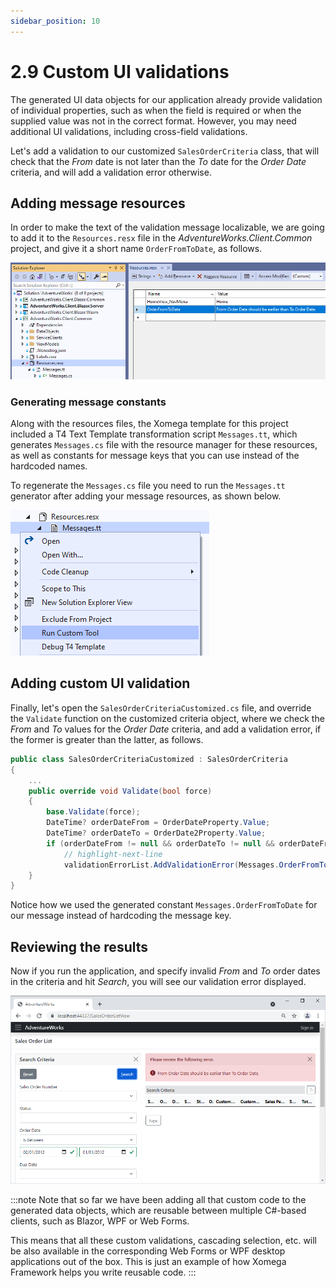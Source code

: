 ```yaml
---
sidebar_position: 10
---
```


# 2.9 Custom UI validations

The generated UI data objects for our application already provide validation of individual properties, such as when the field is required or when the supplied value was not in the correct format. However, you may need additional UI validations, including cross-field validations.

Let's add a validation to our customized `SalesOrderCriteria` class, that will check that the *From* date is not later than the *To* date for the *Order Date* criteria, and will add a validation error otherwise.

## Adding message resources

In order to make the text of the validation message localizable, we are going to add it to the `Resources.resx` file in the *AdventureWorks.Client.Common* project, and give it a short name `OrderFromToDate`, as follows.

![Resources](img9/resources.png)

### Generating message constants

Along with the resources files, the Xomega template for this project included a T4 Text Template transformation script `Messages.tt`, which generates `Messages.cs` file with the resource manager for these resources, as well as constants for message keys that you can use instead of the hardcoded names.

To regenerate the `Messages.cs` file you need to run the `Messages.tt` generator after adding your message resources, as shown below.

![T4 generator](img9/gen-t4.png)

## Adding custom UI validation

Finally, let's open the `SalesOrderCriteriaCustomized.cs` file, and override the `Validate` function on the customized criteria object, where we check the *From* and *To* values for the *Order Date* criteria, and add a validation error, if the former is greater than the latter, as follows.

```cs title="SalesOrderCriteriaCustomized.cs"
public class SalesOrderCriteriaCustomized : SalesOrderCriteria
{
    ...
    public override void Validate(bool force)
    {
        base.Validate(force);
        DateTime? orderDateFrom = OrderDateProperty.Value;
        DateTime? orderDateTo = OrderDate2Property.Value;
        if (orderDateFrom != null && orderDateTo != null && orderDateFrom > orderDateTo)
            // highlight-next-line
            validationErrorList.AddValidationError(Messages.OrderFromToDate);
    }
}
```

Notice how we used the generated constant `Messages.OrderFromToDate` for our message instead of hardcoding the message key.

## Reviewing the results

Now if you run the application, and specify invalid *From* and *To* order dates in the criteria and hit *Search*, you will see our validation error displayed.

![Validation results](img9/results.png)

:::note
Note that so far we have been adding all that custom code to the generated data objects, which are reusable between multiple C#-based clients, such as Blazor, WPF or Web Forms.

This means that all these custom validations, cascading selection, etc. will be also available in the corresponding Web Forms or WPF desktop applications out of the box. This is just an example of how Xomega Framework helps you write reusable code.
:::